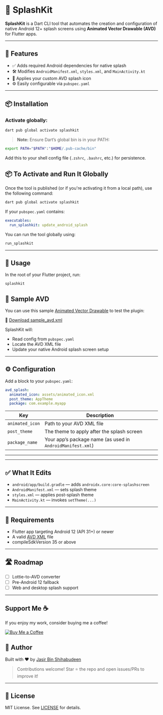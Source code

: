 
# 🌊 SplashKit

**SplashKit** is a Dart CLI tool that automates the creation and configuration of native Android 12+ splash screens using **Animated Vector Drawable (AVD)** for Flutter apps.

---

## 🚀 Features

- ✅ Adds required Android dependencies for native splash
- 🛠 Modifies `AndroidManifest.xml`, `styles.xml`, and `MainActivity.kt`
- 🎨 Applies your custom AVD splash icon
- ⚙️ Easily configurable via `pubspec.yaml`

---

## 📦 Installation

### Activate globally:

```bash
dart pub global activate splashkit
```

> **Note:** Ensure Dart’s global bin is in your PATH:

```bash
export PATH="$PATH":"$HOME/.pub-cache/bin"
```

Add this to your shell config file (`.zshrc`, `.bashrc`, etc.) for persistence.

## 📦 To Activate and Run It Globally

Once the tool is published (or if you're activating it from a local path), use the following command:

```bash
dart pub global activate splashkit
```

If your `pubspec.yaml` contains:

```yaml
executables:
  run_splashkit: update_android_splash
```

You can run the tool globally using:

```bash
run_splashkit
```

---

## 🧪 Usage

In the root of your Flutter project, run:

```bash
splashkit
```
## 📁 Sample AVD

You can use this sample [Animated Vector Drawable](https://developer.android.com/reference/android/graphics/drawable/AnimatedVectorDrawable) to test the plugin:

🔗 [Download sample_avd.xml](https://raw.githubusercontent.com/mohammed-jasir-7/splashkit/main/example/assets/sample_avdxml)

SplashKit will:

- Read config from `pubspec.yaml`
- Locate the AVD XML file
- Update your native Android splash screen setup

---

## ⚙️ Configuration

Add a block to your `pubspec.yaml`:

```yaml
avd_splash:
  animated_icon: assets/animated_icon.xml
  post_theme: AppTheme
  package: com.example.myapp
```

| Key             | Description                                                         |
|----------------|---------------------------------------------------------------------|
| `animated_icon`| Path to your AVD XML file                                           |
| `post_theme`   | The theme to apply after the splash screen                          |
| `package_name` | Your app’s package name (as used in `AndroidManifest.xml`)          |

---

---

## ✅ What It Edits

- `android/app/build.gradle` — adds `androidx.core:core-splashscreen`
- `AndroidManifest.xml` — sets splash theme
- `styles.xml` — applies post-splash theme
- `MainActivity.kt` — invokes `setTheme(...)`

---

## 🧾 Requirements

- Flutter app targeting Android 12 (API 31+) or newer
- A valid [AVD XML](https://developer.android.com/reference/android/graphics/drawable/AnimatedVectorDrawable) file
- compileSdkVersion 35 or above 

---

## 🛣 Roadmap

- [ ] Lottie-to-AVD converter
- [ ] Pre-Android 12 fallback
- [ ] Web and desktop splash support

---

## Support Me ☕
If you enjoy my work, consider buying me a coffee!

[![Buy Me a Coffee](https://img.shields.io/badge/Buy%20Me%20a%20Coffee-yellow?style=for-the-badge&logo=buy-me-a-coffee)](https://buymeacoffee.com/mohammedjasir)



## 🙋 Author

Built with ❤️ by [Jasir Bin Shihabudeen](https://github.com/mohammed-jasir-7)

> Contributions welcome! Star ⭐️ the repo and open issues/PRs to improve it!

---

## 📄 License

MIT License. See [LICENSE](LICENSE) for details.
